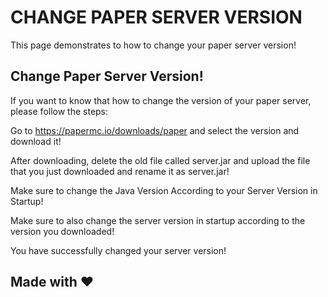 # CHANGE PAPER SERVER VERSION

This page demonstrates to how to change your paper server version!

## Change Paper Server Version!

If you want to know that how to change the version of your paper server, please follow the steps:

Go to https://papermc.io/downloads/paper and select the version and download it!

After downloading, delete the old file called server.jar and upload the file that you just downloaded and rename it as server.jar!

Make sure to change the Java Version According to your Server Version in Startup!

Make sure to also change the server version in startup according to the version you downloaded!

You have successfully changed your server version!

## Made with :heart:
